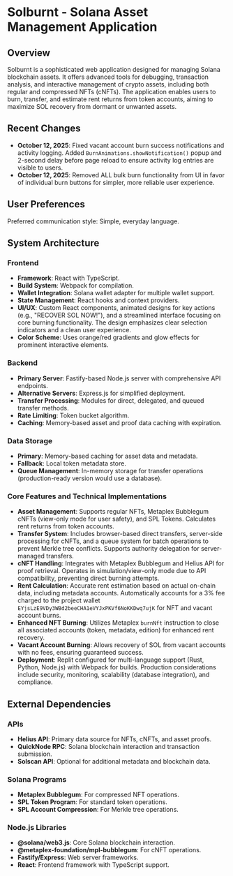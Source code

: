 # Solburnt - Solana Asset Management Application

## Overview
Solburnt is a sophisticated web application designed for managing Solana blockchain assets. It offers advanced tools for debugging, transaction analysis, and interactive management of crypto assets, including both regular and compressed NFTs (cNFTs). The application enables users to burn, transfer, and estimate rent returns from token accounts, aiming to maximize SOL recovery from dormant or unwanted assets.

## Recent Changes
- **October 12, 2025**: Fixed vacant account burn success notifications and activity logging. Added `BurnAnimations.showNotification()` popup and 2-second delay before page reload to ensure activity log entries are visible to users.
- **October 12, 2025**: Removed ALL bulk burn functionality from UI in favor of individual burn buttons for simpler, more reliable user experience.

## User Preferences
Preferred communication style: Simple, everyday language.

## System Architecture

### Frontend
- **Framework**: React with TypeScript.
- **Build System**: Webpack for compilation.
- **Wallet Integration**: Solana wallet adapter for multiple wallet support.
- **State Management**: React hooks and context providers.
- **UI/UX**: Custom React components, animated designs for key actions (e.g., "RECOVER SOL NOW!"), and a streamlined interface focusing on core burning functionality. The design emphasizes clear selection indicators and a clean user experience.
- **Color Scheme**: Uses orange/red gradients and glow effects for prominent interactive elements.

### Backend
- **Primary Server**: Fastify-based Node.js server with comprehensive API endpoints.
- **Alternative Servers**: Express.js for simplified deployment.
- **Transfer Processing**: Modules for direct, delegated, and queued transfer methods.
- **Rate Limiting**: Token bucket algorithm.
- **Caching**: Memory-based asset and proof data caching with expiration.

### Data Storage
- **Primary**: Memory-based caching for asset data and metadata.
- **Fallback**: Local token metadata store.
- **Queue Management**: In-memory storage for transfer operations (production-ready version would use a database).

### Core Features and Technical Implementations
- **Asset Management**: Supports regular NFTs, Metaplex Bubblegum cNFTs (view-only mode for user safety), and SPL Tokens. Calculates rent returns from token accounts.
- **Transfer System**: Includes browser-based direct transfers, server-side processing for cNFTs, and a queue system for batch operations to prevent Merkle tree conflicts. Supports authority delegation for server-managed transfers.
- **cNFT Handling**: Integrates with Metaplex Bubblegum and Helius API for proof retrieval. Operates in simulation/view-only mode due to API compatibility, preventing direct burning attempts.
- **Rent Calculation**: Accurate rent estimation based on actual on-chain data, including metadata accounts. Automatically accounts for a 3% fee charged to the project wallet `EYjsLzE9VDy3WBd2beeCHA1eVYJxPKVf6NoKKDwq7ujK` for NFT and vacant account burns.
- **Enhanced NFT Burning**: Utilizes Metaplex `burnNft` instruction to close all associated accounts (token, metadata, edition) for enhanced rent recovery.
- **Vacant Account Burning**: Allows recovery of SOL from vacant accounts with no fees, ensuring guaranteed success.
- **Deployment**: Replit configured for multi-language support (Rust, Python, Node.js) with Webpack for builds. Production considerations include security, monitoring, scalability (database integration), and compliance.

## External Dependencies

### APIs
- **Helius API**: Primary data source for NFTs, cNFTs, and asset proofs.
- **QuickNode RPC**: Solana blockchain interaction and transaction submission.
- **Solscan API**: Optional for additional metadata and blockchain data.

### Solana Programs
- **Metaplex Bubblegum**: For compressed NFT operations.
- **SPL Token Program**: For standard token operations.
- **SPL Account Compression**: For Merkle tree operations.

### Node.js Libraries
- **@solana/web3.js**: Core Solana blockchain interaction.
- **@metaplex-foundation/mpl-bubblegum**: For cNFT operations.
- **Fastify/Express**: Web server frameworks.
- **React**: Frontend framework with TypeScript support.
